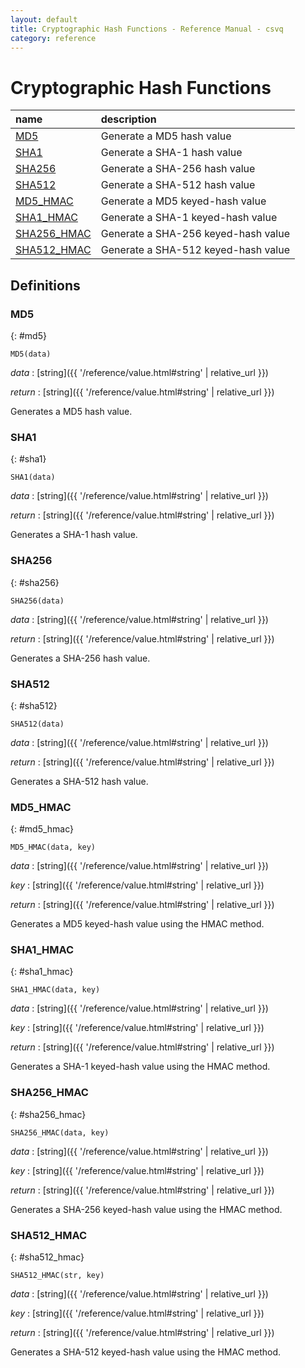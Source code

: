 ```yaml
---
layout: default
title: Cryptographic Hash Functions - Reference Manual - csvq
category: reference
---
```


# Cryptographic Hash Functions

| name | description |
| :- | :- |
| [MD5](#md5) | Generate a MD5 hash value |
| [SHA1](#sha1) | Generate a SHA-1 hash value |
| [SHA256](#sha256) | Generate a SHA-256 hash value |
| [SHA512](#sha512) | Generate a SHA-512 hash value |
| [MD5_HMAC](#md5_hmac) | Generate a MD5 keyed-hash value |
| [SHA1_HMAC](#sha1_hmac) | Generate a SHA-1 keyed-hash value |
| [SHA256_HMAC](#sha256_hmac) | Generate a SHA-256 keyed-hash value |
| [SHA512_HMAC](#sha512_hmac) | Generate a SHA-512 keyed-hash value |

## Definitions

### MD5
{: #md5}

```
MD5(data)
```

_data_
: [string]({{ '/reference/value.html#string' | relative_url }})

_return_
: [string]({{ '/reference/value.html#string' | relative_url }})

Generates a MD5 hash value.

### SHA1
{: #sha1}

```
SHA1(data)
```

_data_
: [string]({{ '/reference/value.html#string' | relative_url }})

_return_
: [string]({{ '/reference/value.html#string' | relative_url }})

Generates a SHA-1 hash value.

### SHA256
{: #sha256}

```
SHA256(data)
```

_data_
: [string]({{ '/reference/value.html#string' | relative_url }})

_return_
: [string]({{ '/reference/value.html#string' | relative_url }})

Generates a SHA-256 hash value.

### SHA512
{: #sha512}

```
SHA512(data)
```

_data_
: [string]({{ '/reference/value.html#string' | relative_url }})

_return_
: [string]({{ '/reference/value.html#string' | relative_url }})

Generates a SHA-512 hash value.

### MD5_HMAC
{: #md5_hmac}

```
MD5_HMAC(data, key)
```

_data_
: [string]({{ '/reference/value.html#string' | relative_url }})

_key_
: [string]({{ '/reference/value.html#string' | relative_url }})

_return_
: [string]({{ '/reference/value.html#string' | relative_url }})

Generates a MD5 keyed-hash value using the HMAC method.

### SHA1_HMAC
{: #sha1_hmac}

```
SHA1_HMAC(data, key)
```

_data_
: [string]({{ '/reference/value.html#string' | relative_url }})

_key_
: [string]({{ '/reference/value.html#string' | relative_url }})

_return_
: [string]({{ '/reference/value.html#string' | relative_url }})

Generates a SHA-1 keyed-hash value using the HMAC method.

### SHA256_HMAC
{: #sha256_hmac}

```
SHA256_HMAC(data, key)
```

_data_
: [string]({{ '/reference/value.html#string' | relative_url }})

_key_
: [string]({{ '/reference/value.html#string' | relative_url }})

_return_
: [string]({{ '/reference/value.html#string' | relative_url }})

Generates a SHA-256 keyed-hash value using the HMAC method.

### SHA512_HMAC
{: #sha512_hmac}

```
SHA512_HMAC(str, key)
```

_data_
: [string]({{ '/reference/value.html#string' | relative_url }})

_key_
: [string]({{ '/reference/value.html#string' | relative_url }})

_return_
: [string]({{ '/reference/value.html#string' | relative_url }})

Generates a SHA-512 keyed-hash value using the HMAC method.
